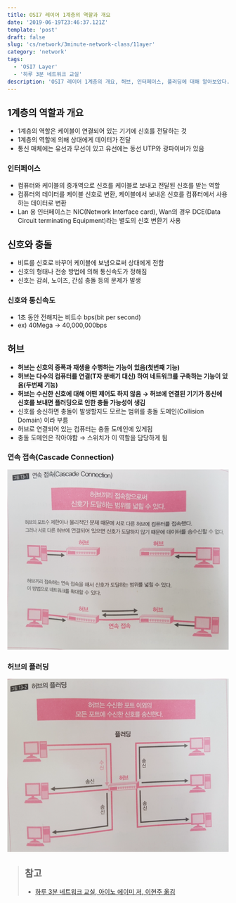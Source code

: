 ```yaml
---
title: OSI7 레이어 1계층의 역할과 개요 
date: '2019-06-19T23:46:37.121Z'
template: 'post'
draft: false
slug: 'cs/network/3minute-network-class/11ayer'
category: 'network'
tags:
  - 'OSI7 Layer'
  - '하루 3분 네트워크 교실'
description: 'OSI7 레이어 1계층의 개요, 허브, 인터페이스, 플러딩에 대해 알아보았다.'
---
```


## 1계층의 역할과 개요 

- 1계층의 역할은 케이블이 연결되어 있는 기기에 신호를 전달하는 것
- 1계층의 역할에 의해 상대에게 데이터가 전달
- 통신 매체에는 유선과 무선이 있고 유선에는 동선 UTP와 광파이버가 있음

### 인터페이스 

- 컴퓨터와 케이블의 중개역으로 신호를 케이블로 보내고 전달된 신호를 받는 역할
- 컴퓨터의 데이터를 케이블 신호로 변환, 케이블에서 보내온 신호를 컴퓨터에서 사용하는 데이터로 변환
- Lan 용 인터페이스는 NIC(Network Interface card), Wan의 경우 DCE(Data Circuit terminating Equipment)라는 별도의 신호 변환기 사용 

## 신호와 충돌

- 비트를 신호로 바꾸어 케이블에 보냄으로써 상대에게 전함
- 신호의 형태나 전송 방법에 의해 통신속도가 정해짐
- 신호는 감쇠, 노이즈, 간섭 충돌 등의 문제가 발생 

### 신호와 통신속도 

- 1초 동안 전해지는 비트수 bps(bit per second)
- ex) 40Mega -> 40,000,000bps 

## 허브 

- **허브는 신호의 증폭과 재생을 수행하는 기능이 있음(첫번째 기능)**
- **허브는 다수의 컴퓨터를 연결(T자 분배기 대신) 하여 네트워크를 구축하는 기능이 있음(두번째 기능)**
- **허브는 수신한 신호에 대해 어떤 제어도 하지 않음 &rarr; 허브에 연결된 기기가 동신에 신호를 보내면 플러딩으로 인한 충돌 가능성이 생김** 
- 신호를 송신하면 충돌이 발생할지도 모르는 범위를 충돌 도메인(Collision Domain) 이라 부름 
- 허브로 연결되어 있는 컴퓨터는 충돌 도메인에 있게됨
- 충돌 도메인은 작아야함 &rarr; 스위치가 이 역할을 담당하게 됨 

### 연속 접속(Cascade Connection)

![image-20190619174448936](assets/image-20190619174448936.png)

### 허브의 플러딩

![image-20190619174427647](assets/image-20190619174427647.png)

> ## 참고 
>
> - [하루 3분 네트워크 교실, 아이노 에이미 저, 이현주 옮김](http://www.kyobobook.co.kr/product/detailViewKor.laf?mallGb=KOR&ejkGb=KOR&linkClass=3309&barcode=9788931454727)